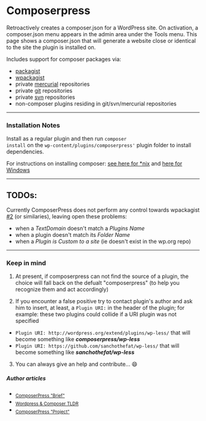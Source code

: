 Composerpress
=============

Retroactively creates a composer.json for a WordPress site. On activation, a composer.json menu appears in the admin area under the Tools menu. This page shows a composer.json that will generate a website close or identical to the site the plugin is installed on.

Includes support for composer packages via:

 - [packagist](https://packagist.org/)
 - [wpackagist](https://wpackagist.org/)
 - private [mercurial](https://en.wikipedia.org/wiki/Mercurial) repositories
 - private [git](https://en.wikipedia.org/wiki/Git) repositories
 - private [svn](https://en.wikipedia.org/wiki/Apache_Subversion) repositories
 - non-composer plugins residing in git/svn/mercurial repositories

---

### Installation Notes
Install as a regular plugin and then run <code>composer install</code> on the <code>wp-content/plugins/composerpress'</code> plugin folder to install dependencies.</p><p>For instructions on installing composer: <a href="http://getcomposer.org/doc/00-intro.md#installation-nix"> see here for *nix</a> and <a href="http://getcomposer.org/doc/00-intro.md#installation-windows">here for Windows</a></p>

---

## TODOs:
Currently ComposerPress does not perform any control towards wpackagist [#2](https://github.com/tomjn/composerpress/issues/2) (or similaries), leaving open these problems:
- when a _TextDomain_ doesn't match a _Plugins Name_
- when a plugin doesn't match its _Folder Name_
- when a _Plugin is Custom to a site_ (ie doesn't exist in the wp.org repo)

---

### Keep in mind

1. At present, if composerpress can not find the source of a plugin, the choice will fall back on the defualt "composerpress" (to help you recognize them and act accordingly)

2. If you encounter a false positive try to contact plugin's author  and ask him to insert, at least, a `Plugin URI:` in the header of the plugin; for example: these two plugins could collide if a URI plugin was not specified
  - `Plugin URI: http://wordpress.org/extend/plugins/wp-less/` that will become something like **_composerpress/wp-less_**
 - `Plugin URI: https://github.com/sanchothefat/wp-less/` that will become something like **_sanchothefat/wp-less_**

3. You can always give an help and contribute... :smile:

##### Author articles

- <sub>[ComposerPress "Brief"](https://tomjn.com/2013/10/01/composerpress/)</sub>
- <sub>[Wordpress & Composer TLDR](https://tomjn.com/2015/09/03/wordpress-and-composer-tldr/)</sub>
- <sub>[ComposerPress "Project"](https://tomjn.com/projects/composerpress/)</sub>
